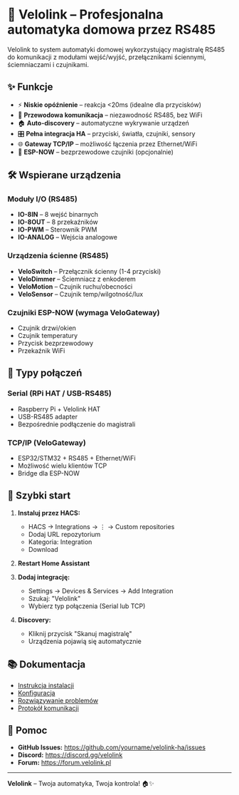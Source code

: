 # 🔌 Velolink – Profesjonalna automatyka domowa przez RS485

Velolink to system automatyki domowej wykorzystujący magistralę RS485 do komunikacji z modułami wejść/wyjść, przełącznikami ściennymi, ściemniaczami i czujnikami.

## ✨ Funkcje

- ⚡ **Niskie opóźnienie** – reakcja <20ms (idealne dla przycisków)
- 🔌 **Przewodowa komunikacja** – niezawodność RS485, bez WiFi
- 🏠 **Auto-discovery** – automatyczne wykrywanie urządzeń
- 🎛️ **Pełna integracja HA** – przyciski, światła, czujniki, sensory
- 🌐 **Gateway TCP/IP** – możliwość łączenia przez Ethernet/WiFi
- 📡 **ESP-NOW** – bezprzewodowe czujniki (opcjonalnie)

## 🛠️ Wspierane urządzenia

### Moduły I/O (RS485)
- **IO-8IN** – 8 wejść binarnych
- **IO-8OUT** – 8 przekaźników
- **IO-PWM** – Sterownik PWM
- **IO-ANALOG** – Wejścia analogowe

### Urządzenia ścienne (RS485)
- **VeloSwitch** – Przełącznik ścienny (1-4 przyciski)
- **VeloDimmer** – Ściemniacz z enkoderem
- **VeloMotion** – Czujnik ruchu/obecności
- **VeloSensor** – Czujnik temp/wilgotność/lux

### Czujniki ESP-NOW (wymaga VeloGateway)
- Czujnik drzwi/okien
- Czujnik temperatury
- Przycisk bezprzewodowy
- Przekaźnik WiFi

## 📡 Typy połączeń

### Serial (RPi HAT / USB-RS485)
- Raspberry Pi + Velolink HAT
- USB-RS485 adapter
- Bezpośrednie podłączenie do magistrali

### TCP/IP (VeloGateway)
- ESP32/STM32 + RS485 + Ethernet/WiFi
- Możliwość wielu klientów TCP
- Bridge dla ESP-NOW

## 🚀 Szybki start

1. **Instaluj przez HACS:**
   - HACS → Integrations → ⋮ → Custom repositories
   - Dodaj URL repozytorium
   - Kategoria: Integration
   - Download

2. **Restart Home Assistant**

3. **Dodaj integrację:**
   - Settings → Devices & Services → Add Integration
   - Szukaj: "Velolink"
   - Wybierz typ połączenia (Serial lub TCP)

4. **Discovery:**
   - Kliknij przycisk "Skanuj magistralę"
   - Urządzenia pojawią się automatycznie

## 📚 Dokumentacja

- [Instrukcja instalacji](https://github.com/yourname/velolink-ha/blob/main/docs/installation.md)
- [Konfiguracja](https://github.com/yourname/velolink-ha/blob/main/docs/configuration.md)
- [Rozwiązywanie problemów](https://github.com/yourname/velolink-ha/blob/main/docs/troubleshooting.md)
- [Protokół komunikacji](https://github.com/yourname/velolink-ha/blob/main/docs/protocol.md)

## 💬 Pomoc

- **GitHub Issues:** https://github.com/yourname/velolink-ha/issues
- **Discord:** https://discord.gg/velolink
- **Forum:** https://forum.velolink.pl

---

**Velolink** – Twoja automatyka, Twoja kontrola! 🏠✨
